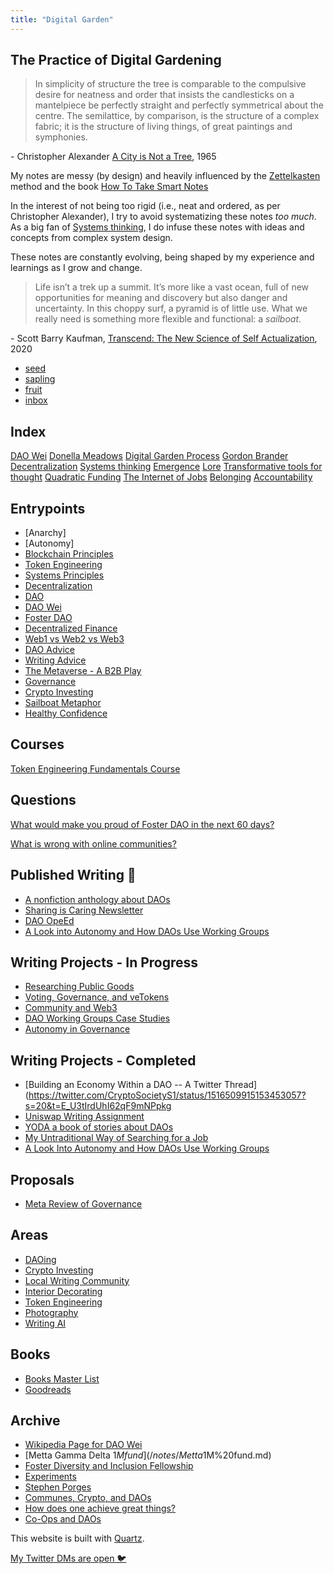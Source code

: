 ```yaml
---
title: "Digital Garden"
---
```


## The Practice of Digital Gardening

> In simplicity of structure the tree is comparable to the compulsive desire for neatness and order that insists the candlesticks on a mantelpiece be perfectly straight and perfectly symmetrical about the centre. The semilattice, by comparison, is the structure of a complex fabric; it is the structure of living things, of great paintings and symphonies.

\- Christopher Alexander [A City is Not a Tree](http://en.bp.ntu.edu.tw/wp-content/uploads/2011/12/06-Alexander-A-city-is-not-a-tree.pdf), 1965

My notes are messy (by design) and heavily influenced by the [Zettelkasten](https://zettelkasten.de/posts/overview/) method and the book [How To Take Smart Notes](https://www.goodreads.com/book/show/34507927-how-to-take-smart-notes)

In the interest of not being too rigid (i.e., neat and ordered, as per Christopher Alexander), I try to avoid systematizing these notes *too much*. As a big fan of [Systems thinking](/notes/Systems%20thinking.md), I do infuse these notes with ideas and concepts from complex system design. 

These notes are constantly evolving, being shaped by my experience and learnings as I grow and change.

> Life isn’t a trek up a summit. It’s more like a vast ocean, full of new opportunities for meaning and discovery but also danger and uncertainty. In this choppy surf, a pyramid is of little use. What we really need is something more flexible and functional: a _sailboat_.

\-  Scott Barry Kaufman, [Transcend: The New Science of Self Actualization](https://www.goodreads.com/en/book/show/49625550), 2020

* [seed](/tags/seed)
* [sapling](/tags/sapling)
* [fruit](/tags/fruit)
* [inbox](/tags/inbox)

## Index
[DAO Wei](/notes/DAO%20Wei.md) [Donella Meadows](/notes/Donella%20Meadows.md)
[Digital Garden Process](/notes/Digital%20Garden%20Process.md)
[Gordon Brander](/notes/Gordon%20Brander.md)
[Decentralization](/notes/Decentralization.md)
[Systems thinking](/notes/Systems%20thinking.md)
[Emergence](/notes/emergence.md)
[Lore](/notes/Lore.md)
[Transformative tools for thought](/articles/How%20can%20we%20develop%20transformative%20tools%20for%20thought?.md)
[Quadratic Funding](/notes/Quadratic%20Funding.md)
[The Internet of Jobs](/notes/The%20Internet%20of%20Jobs.md)
[Belonging](/books/The%20Gifts%20of%20Imperfection/Exploring%20the%20Power%20of%20Love,%20Belonging,%20and%20Being%20Enough.md)
[Accountability](/books/The%20Gifts%20of%20Imperfection/Courage,%20Compassion,%20and%20Connection%20The%20Gifts%20of%20Imperfection.md)

## Entrypoints
* [Anarchy]
* [Autonomy]
* [Blockchain Principles](/notes/Blockchain%20Principles.md)
* [Token Engineering](/notes/Token%20Engineering.md)
* [Systems Principles](/notes/Systems%20thinking.md)
* [Decentralization](/notes/decentralization.md)
* [DAO](/notes/DAO.md)
* [DAO Wei](/notes/DAO%20Wei.md)
* [Foster DAO](/notes/Foster%20DAO.md)
* [Decentralized Finance](/notes/Decentralized%20Finance.md)
* [Web1 vs Web2 vs Web3](/notes/Web1%20vs%20Web2%20vs%20Web3.md)
* [DAO Advice](/notes/DAO%20Advice.md) 
* [Writing Advice](/notes/Writing%20Advice.md)
* [The Metaverse - A B2B Play](/notes/The%20Metaverse%20-%20A%20B2B%20Play.md)
* [Governance](/notes/Governance.md)
* [Crypto Investing](/notes/Crypto%20Investing.md)
* [Sailboat Metaphor](/notes/Sailboat%20Metaphor.md)
* [Healthy Confidence](quartz/content/notes/Healthy%20Confidence.md)

## Courses 
[Token Engineering Fundamentals Course](/notes/Token%20Engineering%20Fundamentals%20Course.md)


## Questions
[What would make you proud of Foster DAO in the next 60 days?](/notes/What%20would%20make%20you%20proud%20of%20Foster%20DAO%20in%20the%20next%2060%20days?.md)

[What is wrong with online communities?](/notes/What%20is%20wrong%20with%20online%20communities?.md)


## Published Writing 📒 
* [A nonfiction anthology about DAOs](/notes/YODA.md)
* [Sharing is Caring Newsletter](https://www.newsletter.rikagoldberg.com/)
* [DAO OpeEd](https://beincrypto.com/real-humans-need-to-shape-daos-so-they-dont-become-a-rich-kid-club/)
* [A Look into Autonomy and How DAOs Use Working Groups](https://tally.mirror.xyz/tGkYuQZUtM2_5YLzXBNn8UwNVonWMZSQUEnDP3Wa6BM)


## Writing Projects - In Progress
* [Researching Public Goods](/notes/Researching%20Public%20Goods.md)
* [Voting, Governance, and veTokens](https://docs.google.com/document/d/1y26rZ9opaShUD3Jkf3-kHxGJE9UhJ0TwmxmwW-qPUio/edit?usp=sharing)
* [Community and Web3](/notes/Community%20and%20DAOs.md)
* [DAO Working Groups Case Studies](/notes/DAO%20Working%20Groups%20Case%20Studies.md)
* [Autonomy in Governance](/notes/Autonomy%20in%20Governance.md)

## Writing Projects - Completed
* [Building an Economy Within a DAO -- A Twitter Thread](https://twitter.com/CryptoSocietyS1/status/1516509915153453057?s=20&t=E_U3tIrdUhI62qF9mNPpkg
* [Uniswap Writing Assignment](https://docs.google.com/document/d/1Y6NHRFBpAaJPp-GYq9TZ63Kz4UzK1V7yC_6dClTO1z4/edit?usp=sharing)
* [YODA a book of stories about DAOs](/projects/YODA%20a%20book%20of%20stories%20about%20DAOs.md)
* [My Untraditional Way of Searching for a Job](https://www.newsletter.rikagoldberg.com/p/78-my-untraditional-way-of-searching)
* [A Look Into Autonomy and How DAOs Use Working Groups](https://tally.mirror.xyz/tGkYuQZUtM2_5YLzXBNn8UwNVonWMZSQUEnDP3Wa6BM)

## Proposals 
* [Meta Review of Governance](https://docs.google.com/document/d/1QNgc3sx_1x12Fi2KcWCT1CAvHigq3xrTgt9zycZPZNk/edit?usp=sharing) 

## Areas
* [DAOing](/notes/DAOing.md)
* [Crypto Investing](/notes/Crypto%20Investing%201.md)
* [Local Writing Community](/notes/Local%20Writing%20Community.md)
* [Interior Decorating](/notes/Interior%20Decorating.md)
* [Token Engineering](/notes/Token%20Engineering.md)
* [Photography](/notes/Photography.md)
* [Writing AI](/notes/Writing%20AI.md)

## Books
* [Books Master List](/books)
* [Goodreads](https://www.goodreads.com/user/show/143484105-rika-goldberg)

## Archive
* [Wikipedia Page for DAO Wei](/notes/Wikipedia%20Page%20for%20DAO%20Wei.md)
* [Metta Gamma Delta $1M fund](/notes/Metta%20Gamma%20Delta%20$1M%20fund.md)
* [Foster Diversity and Inclusion Fellowship](/notes/Foster%20Diversity%20and%20Inclusion%20Fellowship.md)
* [Experiments](/notes/Experiments.md)
* [Stephen Porges](/notes/Stephen%20Porges)
* [Communes, Crypto, and DAOs](/notes/Communes,%20Crypto,%20and%20DAOs.md)
* [How does one achieve great things?](/notes/How%20does%20one%20achieve%20great%20things?.md)
* [Co-Ops and DAOs](/notes/Co-Ops%20and%20DAOs.md)

This website is built with [Quartz](https://quartz.jzhao.xyz/).

[My Twitter DMs are open 🐦](https://twitter.com/RikaGoldberg)


